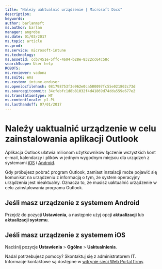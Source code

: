 ```yaml
---
title: "Należy uaktualnić urządzenie | Microsoft Docs"
description: 
keywords: 
author: barlanmsft
ms.author: barlan
manager: angrobe
ms.date: 01/03/2017
ms.topic: article
ms.prod: 
ms.service: microsoft-intune
ms.technology: 
ms.assetid: ccb7451e-5ffc-4604-b28e-8322cc64c58c
searchScope: User help
ROBOTS: 
ms.reviewer: vadona
ms.suite: ems
ms.custom: intune-enduser
ms.openlocfilehash: 081798753f3e962e0ca500097fc55e021802c73d
ms.sourcegitcommit: 34cfebfc1d8b81032f4d41869d74dda559e677e2
ms.translationtype: HT
ms.contentlocale: pl-PL
ms.lasthandoff: 07/01/2017
---
```

# <a name="you-need-to-upgrade-your-device-to-install-the-outlook-app"></a>Należy uaktualnić urządzenie w celu zainstalowania aplikacji Outlook

Aplikacja Outlook ułatwia milionom użytkowników łączenie wszystkich kont e-mail, kalendarzy i plików w jednym wygodnym miejscu dla urządzeń z systemami [iOS](https://itunes.apple.com/us/app/microsoft-outlook-email-calendar/id951937596?mt=8) i [Android](https://play.google.com/store/apps/details?id=com.microsoft.office.outlook).

Gdy próbujesz pobrać program Outlook, zamiast instalacji może pojawić się komunikat na urządzeniu z informacją o tym, że system operacyjny urządzenia jest nieaktualny. Oznacza to, że musisz uaktualnić urządzenie w celu zainstalowania programu Outlook.

## <a name="if-you-have-an-android-device"></a>Jeśli masz urządzenie z systemem Android
Przejdź do pozycji **Ustawienia**, a następnie użyj opcji **aktualizacji** lub **aktualizacji systemu**.

## <a name="if-you-have-an-ios-device"></a>Jeśli masz urządzenie z systemem iOS
Naciśnij pozycje **Ustawienia**  >  **Ogólne**  >  **Uaktualnienia**.

Nadal potrzebujesz pomocy? Skontaktuj się z administratorem IT. Informacje kontaktowe są dostępne w [witrynie sieci Web Portal firmy](http://portal.manage.microsoft.com).
